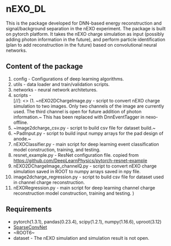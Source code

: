 # nEXO_DL
This is the package developed for DNN-based energy reconstruction and signal/background separation in the nEXO experiment. The package is built on pytorch platform. It takes the nEXO charge simulation as input (possibly adding photon information in the future), and perform particle identification (plan to add reconstruction in the future) based on convolutional neural networks.

## Content of the package
1. config - Configurations of deep learning algorithms.
2. utils - data loader and train/validation scripts.
3. networks - neural network architetures.
4. scripts -  
[//]: <> (1. ~nEXO2DChargeImage.py - script to convert nEXO charge simulation to two images. Only two channels of the image are currently used. The third channel is open for future addition of photon information.~ This has been replaced with DnnEventTagger in nexo-offline.
 2. ~image2dcharge_csv.py - script to build csv file for dataset build.~
 3. ~PadInput.py - script to build input numpy arrays for the pad design of anode.~
 4. nEXOClassifier.py - main script for deep learning event classification model construction, training, and testing.
 5. resnet_example.py - ResNet configuration file. copied from https://github.com/DeepLearnPhysics/pytorch-resnet-example
 6. nEXO2DChargeImage_channelQ.py - script to convert nEXO charge simulation saved in ROOT to numpy arrays saved in npy file.
 7. image2dcharge_regression.py - script to build csv file for dataset used in channel charge reconstruction.
 8. nEXORegression.py - main script for deep learning channel charge reconstruction model construction, training and testing. )
## Requirements
 * pytorch(1.3.1), pandas(0.23.4), scipy(1.2.1), numpy(1.16.6), uproot(3.12) 
 * [SparseConvNet](https://github.com/facebookresearch/SparseConvNet)
 * ~ROOT6~
 * dataset - The nEXO simulation and simulation result is not open. 
